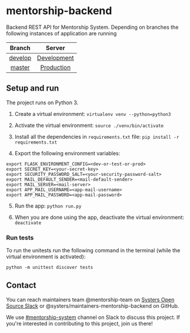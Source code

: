 # mentorship-backend

Backend REST API for Mentorship System. Depending on branches the following instances of application are running

| Branch | Server |
| :---: | :---: |
| [develop](https://github.com/systers/mentorship-backend/tree/develop) | [Development](http://systers-mentorship-dev.eu-central-1.elasticbeanstalk.com/) |
| [master](https://github.com/systers/mentorship-backend/tree/master) | [Production](http://systers-mentorship.eu-central-1.elasticbeanstalk.com/) |

## Setup and run

The project runs on Python 3. 

1. Create a virtual environment:
`virtualenv venv --python=python3`

2. Activate the virtual environment:
`source ./venv/bin/activate`

3. Install all the dependencies in `requirements.txt` file:
`pip install -r requirements.txt`

4. Export the following environment variables:

```
export FLASK_ENVIRONMENT_CONFIG=<dev-or-test-or-prod>
export SECRET_KEY=<your-secret-key>
export SECURITY_PASSWORD_SALT=<your-security-password-salt>
export MAIL_DEFAULT_SENDER=<mail-default-sender>
export MAIL_SERVER=<mail-server>
export APP_MAIL_USERNAME=<app-mail-username>
export APP_MAIL_PASSWORD=<app-mail-password>
```

5. Run the app:
`python run.py`

6. When you are done using the app, deactivate the virtual environment:
`deactivate`

### Run tests

To run the unitests run the following command in the terminal (while the virtual environment is activated):

`python -m unittest discover tests`

## Contact

You can reach maintainers team @mentorship-team on [Systers Open Source Slack](http://systers.io/slack-systers-opensource/) or @systers/maintainers-mentorship-backend on GitHub.

We use [#mentorship-system](https://systers-opensource.slack.com/messages/CAE8QK41L/) channel on Slack to discuss this project. If you're interested in contributing to this project, join us there!
